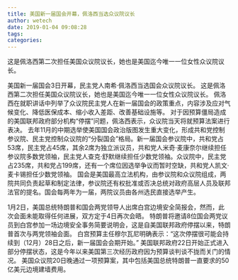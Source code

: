 ```yaml
---
title: 美国新一届国会开幕，佩洛西当选众议院议长
author: wetech
date: 2019-01-04 09:08:28
tags: 
categories: 
---
```

这是佩洛西第二次担任美国众议院议长，她也是美国迄今唯一一位女性众议院议长。
<!-- more -->
美国新一届国会3日开幕，民主党人南希·佩洛西当选国会众议院议长。
这是佩洛西第二次担任美国众议院议长，她也是美国迄今唯一一位女性众议院议长。
佩洛西在就职讲话中列举了众议院民主党人在新一届国会的政策重点，内容涉及应对气候变化、降低医保成本、缩小收入差距、改善基础设施等。
对于因预算僵局造成的美国联邦政府部分机构“停摆”问题，佩洛西表示，众议院当天将就预算法案进行表决。
去年11月的中期选举使美国国会政治版图发生重大变化，形成共和党控制参议院、民主党控制众议院的“分裂国会”格局。新一届国会参议院中，共和党占53席，民主党占45席，其余2席为独立派议员，共和党人米奇·麦康奈尔继续担任参议院多数党领袖，民主党人查克·舒默继续担任少数党领袖。众议院中，民主党占235席，共和党占199席，还有一个席位因选举争议而暂时空缺，共和党人凯文·麦卡锡担任少数党领袖。
国会是美国最高立法机构，由参议院和众议院组成，两院共同负责起草和制定法律，参议院还有权批准或否决总统对政府高层人员及联邦法官的提名。国会每两年为一届，两院议员由各州选民直接选举产生。
 
 
1月2日，美国总统特朗普和国会两党领导人出席白宫边境安全简报会，然而，此次会面未能取得任何进展，双方定于4日再次会晤。
特朗普将邀请8位国会两党议员到白宫参加一场边境安全事务简要说明会，这是自美国联邦政府停摆以来，特朗普首次与两党领袖会面。
白宫预算主任穆尔瓦尼明确表示：“这次停摆很可能会持续到（12月）28日之后，新一届国会会期开始。”
美国联邦政府22日开始正式进入部分停摆状态，这是今年以来美国第三次经历政府因为预算谈判谈不拢而关门的情况。
美国众议院20日晚通过一项预算案，其中包括美国总统特朗普一直要求的50亿美元边境建墙费用。
